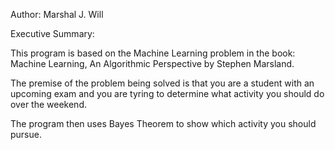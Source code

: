 Author: Marshal J. Will

Executive Summary:

This program is based on the Machine Learning problem in the book:
Machine Learning, An Algorithmic Perspective by Stephen Marsland. 

The premise of the problem being solved is that you are a student
with an upcoming exam and you are tyring to determine what activity 
you should do over the weekend.

The program then uses Bayes Theorem to show which activity you
should pursue.
